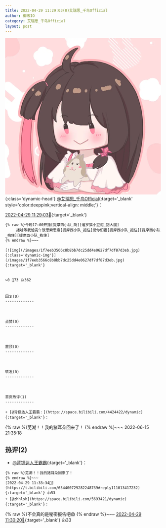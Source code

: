 ```yaml
---
title: 2022-04-29 11:29:03(0)艾瑞思_千鸟Official
author: 御坂IO
category: 艾瑞思_千鸟Official
layout: post
---
```


![img](/images/7e08840c56f251de28bdf766b647bd5fe9a5d50a.jpg){:class='dynamic-head'}
[@艾瑞思_千鸟Official](https://space.bilibili.com/1090010845/dynamic){:target='_blank' style='color:deeppink;vertical-align: middle;'}：

[2022-04-29 11:29:03🔗](https://t.bilibili.com/654400729282248739){:target='_blank'}

~~~
{% raw %}今晚17:00开播[提摩西小队_啊][暹罗猫小豆泥_抱大腿]
     播啥等我恰完午饭思索思索[提摩西小队_抱住]爱你们捏[提摩西小队_抱住][提摩西小队_抱住][提摩西小队_抱住]
{% endraw %}~~~

[![img](/images/1f7eeb3566c8b8bb7dc25dd4e0627df7df87d3eb.jpg){:class='dynamic-img'}](/images/1f7eeb3566c8b8bb7dc25dd4e0627df7df87d3eb.jpg){:target='_blank'}


↪️0 💬73 👍362


回复(0)
-------------



点赞(0)
-------------



置顶(0)
-------------



转发(0)
-------------



首页热评(1)
-------------

+ [@背锅达人王霸霸：](https://space.bilibili.com/4424422/dynamic){:target='_blank'}：
~~~
{% raw %}芜湖！！我的猪耳朵回来了！
{% endraw %}~~~
2022-06-15 21:35:18


热评(2)
-------------

+ [@背锅达人王霸霸](https://space.bilibili.com/4424422/dynamic){:target='_blank'}：
~~~
{% raw %}芜湖！！我的猪耳朵回来了！
{% endraw %}~~~
[2022-04-29 11:33:34🔗](https://t.bilibili.com/654400729282248739#reply111013417232){:target='_blank'} 👍53
+ [@zhhlsh](https://space.bilibili.com/5693421/dynamic){:target='_blank'}：
~~~
{% raw %}不会真的是秘密报告吧😱
{% endraw %}~~~
[2022-04-29 11:30:20🔗](https://t.bilibili.com/654400729282248739#reply111013157488){:target='_blank'} 👍33



